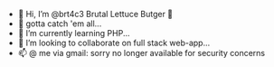 - 👋 Hi, I’m @brt4c3 Brutal Lettuce Butger 🍔 
- 👀 gotta catch 'em all...
- 🌱 I’m currently learning PHP...
- 💞️ I’m looking to collaborate on full stack web-app...
- 📫 @ me via gmail: sorry no longer available for security concerns 
<!---
brt4c3/brt4c3 is a ✨ special ✨ repository because its `README.md` (this file) appears on your GitHub profile.
You can click the Preview link to take a look at your changes.
--->
